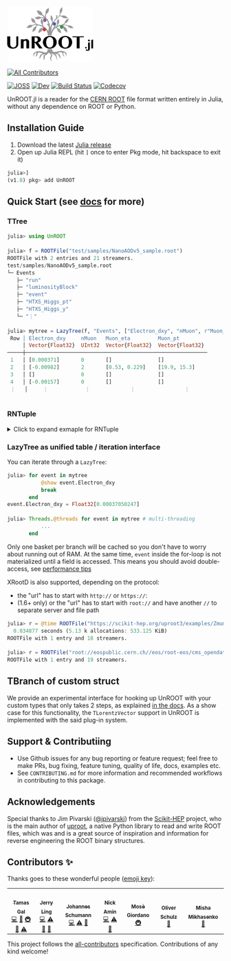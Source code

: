 <img style="height:9em;" alt="UnROOT.jl" src="docs/src/assets/unroot.svg"/>

<!-- ALL-CONTRIBUTORS-BADGE:START - Do not remove or modify this section -->
[![All Contributors](https://img.shields.io/badge/all_contributors-7-orange.svg?style=flat-square)](#contributors-)
<!-- ALL-CONTRIBUTORS-BADGE:END -->
[![JOSS](https://joss.theoj.org/papers/bab42b0c60f9dc7ef3b8d6460bc7229c/status.svg)](https://joss.theoj.org/papers/bab42b0c60f9dc7ef3b8d6460bc7229c)
[![Dev](https://img.shields.io/badge/docs-dev-blue.svg)](https://juliahep.github.io/UnROOT.jl/dev)
[![Build Status](https://github.com/JuliaHEP/UnROOT.jl/workflows/CI/badge.svg)](https://github.com/JuliaHEP/UnROOT.jl/actions)
[![Codecov](https://codecov.io/gh/JuliaHEP/UnROOT.jl/branch/master/graph/badge.svg)](https://codecov.io/gh/JuliaHEP/UnROOT.jl)

UnROOT.jl is a reader for the [CERN ROOT](https://root.cern) file format
written entirely in Julia, without any dependence on ROOT or Python.

## Installation Guide
1. Download the latest [Julia release](https://julialang.org/downloads/)
2. Open up Julia REPL (hit `]` once to enter Pkg mode, hit backspace to exit it)
```julia
julia>]
(v1.8) pkg> add UnROOT
```
## Quick Start (see [docs](https://JuliaHEP.github.io/UnROOT.jl/dev/) for more)

### TTree
```julia
julia> using UnROOT

julia> f = ROOTFile("test/samples/NanoAODv5_sample.root")
ROOTFile with 2 entries and 21 streamers.
test/samples/NanoAODv5_sample.root
└─ Events
   ├─ "run"
   ├─ "luminosityBlock"
   ├─ "event"
   ├─ "HTXS_Higgs_pt"
   ├─ "HTXS_Higgs_y"
   └─ "⋮"

julia> mytree = LazyTree(f, "Events", ["Electron_dxy", "nMuon", r"Muon_(pt|eta)$"])
 Row │ Electron_dxy     nMuon   Muon_eta         Muon_pt
     │ Vector{Float32}  UInt32  Vector{Float32}  Vector{Float32}
─────┼───────────────────────────────────────────────────────────
 1   │ [0.000371]       0       []               []
 2   │ [-0.00982]       2       [0.53, 0.229]    [19.9, 15.3]
 3   │ []               0       []               []
 4   │ [-0.00157]       0       []               []
 ⋮   │     ⋮            ⋮             ⋮                ⋮
 
```

### RNTuple
<details><summary>Click to expand exmaple for RNTuple</summary>
<p>

```julia
julia> using UnROOT

julia> f = ROOTFile("./test/samples/RNTuple/test_ntuple_stl_containers.root");

julia> f["ntuple"]
UnROOT.RNTuple:
  header:
    name: "ntuple"
    ntuple_description: ""
    writer_identifier: "ROOT v6.29/01"
    schema:
      RNTupleSchema with 13 top fields
      ├─ :lorentz_vector ⇒ Struct
      ├─ :vector_tuple_int32_string ⇒ Vector
      ├─ :string ⇒ String
      ├─ :vector_string ⇒ Vector
...
..
.
julia> LazyTree(f, "ntuple")
 Row │ string  vector_int32     array_float      vector_vector_i     vector_string       vector_vector_s     variant_int32_s  vector_variant_     ⋯
     │ String  Vector{Int32}    StaticArraysCor  Vector{Vector{I     Vector{String}      Vector{Vector{S     Union{Int32, St  Vector{Union{In     ⋯
─────┼─────────────────────────────────────────────────────────────────────────────────────────────────────────────────────────────────────────────
 1   │ one     [1]              [1.0, 1.0, 1.0]  Vector{Int32}[Int3  ["one"]             [["one"]]           1                Union{Int64, Strin  ⋯
 2   │ two     [1, 2]           [2.0, 2.0, 2.0]  Vector{Int32}[Int3  ["one", "two"]      [["one"], ["two"]]  two              Union{Int64, Strin  ⋯
 3   │ three   [1, 2, 3]        [3.0, 3.0, 3.0]  Vector{Int32}[Int3  ["one", "two", "th  [["one"], ["two"],  three            Union{Int64, Strin  ⋯
 4   │ four    [1, 2, 3, 4]     [4.0, 4.0, 4.0]  Vector{Int32}[Int3  ["one", "two", "th  [["one"], ["two"],  4                Union{Int64, Strin  ⋯
 5   │ five    [1, 2, 3, 4, 5]  [5.0, 5.0, 5.0]  Vector{Int32}[Int3  ["one", "two", "th  [["one"], ["two"],  5                Union{Int64, Strin  ⋯
                                                                                                                                  5 columns omitted
```
   
</p>
</details>

### LazyTree as unified table / iteration interface
You can iterate through a `LazyTree`:
```julia
julia> for event in mytree
           @show event.Electron_dxy
           break
       end
event.Electron_dxy = Float32[0.00037050247]

julia> Threads.@threads for event in mytree # multi-threading
           ...
       end
```

Only one basket per branch will be cached so you don't have to worry about running out of RAM.
At the same time, `event` inside the for-loop is not materialized until a field is accessed. This means you should avoid double-access, 
see [performance tips](https://juliahep.github.io/UnROOT.jl/dev/performancetips/#Don't-%22double-access%22)

XRootD is also supported, depending on the protocol:
-   the "url" has to start with `http://` or `https://`:
-   (1.6+ only) or the "url" has to start with `root://` and have another `//` to separate server and file path
```julia
julia> r = @time ROOTFile("https://scikit-hep.org/uproot3/examples/Zmumu.root")
  0.034877 seconds (5.13 k allocations: 533.125 KiB)
ROOTFile with 1 entry and 18 streamers.

julia> r = ROOTFile("root://eospublic.cern.ch//eos/root-eos/cms_opendata_2012_nanoaod/Run2012B_DoubleMuParked.root")
ROOTFile with 1 entry and 19 streamers.
```

## TBranch of custom struct

We provide an experimental interface for hooking up UnROOT with your custom types
that only takes 2 steps, as explained [in the docs](https://JuliaHEP.github.io/UnROOT.jl/dev/advanced/custom_branch/).
As a show case for this functionality, the `TLorentzVector` support in UnROOT is implemented
with the said plug-in system.

## Support & Contributiing
- Use Github issues for any bug reporting or feature request; feel free to make PRs, 
bug fixing, feature tuning, quality of life, docs, examples etc.
- See `CONTRIBUTING.md` for more information and recommended workflows in contributing to this package.

<!-- 
## TODOs

- [x] Parsing the file header
- [x] Read the `TKey`s of the top level dictionary
- [x] Reading the available trees
- [x] Reading the available streamers
- [x] Reading a simple dataset with primitive streamers
- [x] Reading of raw basket bytes for debugging
- [ ] Automatically generate streamer logic
- [x] Prettier `show` for `Lazy*`s
- [ ] Clean up `Cursor` use
- [x] Reading `TNtuple` #27
- [x] Reading histograms (`TH1D`, `TH1F`, `TH2D`, `TH2F`, etc.) #48
- [ ] Clean up the `readtype`, `unpack`, `stream!` and `readobjany` construct
- [ ] Refactor the code and add more docs
- [ ] Class name detection of sub-branches
- [ ] High-level histogram interface -->

## Acknowledgements

Special thanks to Jim Pivarski ([@jpivarski](https://github.com/jpivarski))
from the [Scikit-HEP](https://github.com/scikit-hep) project, who is the
main author of [uproot](https://github.com/scikit-hep/uproot), a native
Python library to read and write ROOT files, which was and is a great source
of inspiration and information for reverse engineering the ROOT binary
structures.


## Contributors ✨

Thanks goes to these wonderful people ([emoji key](https://allcontributors.org/docs/en/emoji-key)):

<!-- ALL-CONTRIBUTORS-LIST:START - Do not remove or modify this section -->
<!-- prettier-ignore-start -->
<!-- markdownlint-disable -->
<table>
  <tr>
    <td align="center"><a href="http://www.tamasgal.com"><img src="https://avatars.githubusercontent.com/u/1730350?v=4?s=100" width="100px;" alt=""/><br /><sub><b>Tamas Gal</b></sub></a><br /><a href="https://github.com/JuliaHEP/UnROOT.jl/commits?author=tamasgal" title="Code">💻</a> <a href="https://github.com/JuliaHEP/UnROOT.jl/commits?author=tamasgal" title="Documentation">📖</a> <a href="#infra-tamasgal" title="Infrastructure (Hosting, Build-Tools, etc)">🚇</a> <a href="#data-tamasgal" title="Data">🔣</a> <a href="https://github.com/JuliaHEP/UnROOT.jl/commits?author=tamasgal" title="Tests">⚠️</a></td>
    <td align="center"><a href="https://github.com/Moelf"><img src="https://avatars.githubusercontent.com/u/5306213?v=4?s=100" width="100px;" alt=""/><br /><sub><b>Jerry Ling</b></sub></a><br /><a href="https://github.com/JuliaHEP/UnROOT.jl/commits?author=Moelf" title="Code">💻</a> <a href="https://github.com/JuliaHEP/UnROOT.jl/commits?author=Moelf" title="Tests">⚠️</a> <a href="#data-Moelf" title="Data">🔣</a> <a href="https://github.com/JuliaHEP/UnROOT.jl/commits?author=Moelf" title="Documentation">📖</a></td>
    <td align="center"><a href="https://github.com/8me"><img src="https://avatars.githubusercontent.com/u/17862090?v=4?s=100" width="100px;" alt=""/><br /><sub><b>Johannes Schumann</b></sub></a><br /><a href="https://github.com/JuliaHEP/UnROOT.jl/commits?author=8me" title="Code">💻</a> <a href="https://github.com/JuliaHEP/UnROOT.jl/commits?author=8me" title="Tests">⚠️</a> <a href="#data-8me" title="Data">🔣</a></td>
    <td align="center"><a href="https://github.com/aminnj"><img src="https://avatars.githubusercontent.com/u/5760027?v=4?s=100" width="100px;" alt=""/><br /><sub><b>Nick Amin</b></sub></a><br /><a href="https://github.com/JuliaHEP/UnROOT.jl/commits?author=aminnj" title="Code">💻</a> <a href="https://github.com/JuliaHEP/UnROOT.jl/commits?author=aminnj" title="Tests">⚠️</a> <a href="#data-aminnj" title="Data">🔣</a></td>
    <td align="center"><a href="https://giordano.github.io"><img src="https://avatars.githubusercontent.com/u/765740?v=4?s=100" width="100px;" alt=""/><br /><sub><b>Mosè Giordano</b></sub></a><br /><a href="#infra-giordano" title="Infrastructure (Hosting, Build-Tools, etc)">🚇</a></td>
    <td align="center"><a href="https://github.com/oschulz"><img src="https://avatars.githubusercontent.com/u/546147?v=4?s=100" width="100px;" alt=""/><br /><sub><b>Oliver Schulz</b></sub></a><br /><a href="#ideas-oschulz" title="Ideas, Planning, & Feedback">🤔</a></td>
    <td align="center"><a href="https://github.com/mmikhasenko"><img src="https://avatars.githubusercontent.com/u/22725744?v=4?s=100" width="100px;" alt=""/><br /><sub><b>Misha Mikhasenko</b></sub></a><br /><a href="#data-mmikhasenko" title="Data">🔣</a></td>
  </tr>
</table>

<!-- markdownlint-restore -->
<!-- prettier-ignore-end -->

<!-- ALL-CONTRIBUTORS-LIST:END -->

This project follows the [all-contributors](https://github.com/all-contributors/all-contributors) specification. Contributions of any kind welcome!
